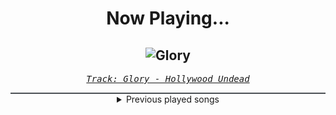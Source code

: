 <div align="center"> 
<h1>Now Playing...</h1>

![Glory](https://i.scdn.co/image/ab67616d00001e02b34bdd500b660e38dba68cb9)
--
_<samp><a href="https://open.spotify.com/track/6N5nbZRMi4SOoJAWBi9zdc">Track: Glory - Hollywood Undead</a></samp>_

<div style="border: 1px #4B5054 solid"></div>
<details>
  <summary>
    Previous played songs
  </summary>
  <table>
    <thead>
      <tr>
        <th>
          Artist
        </th>
        <th>
          Song
        </th>
        <th>
          Link
        </th>
      </tr>
    </thead>
    <tbody>
      <tr><td>Hollywood Undead</td><td>Glory</td><td><a href="https://open.spotify.com/track/6N5nbZRMi4SOoJAWBi9zdc">https://open.spotify.com/track/6N5nbZRMi4SOoJAWBi9zdc</a></td></tr><tr><td>Bullet For My Valentine</td><td>Tears Don't Fall</td><td><a href="https://open.spotify.com/track/7ln7o4q6y9h8qEc6hGrtr1">https://open.spotify.com/track/7ln7o4q6y9h8qEc6hGrtr1</a></td></tr><tr><td>10 Years</td><td>Wasteland</td><td><a href="https://open.spotify.com/track/0nTiC2fGkM4q8bGlBKGrGx">https://open.spotify.com/track/0nTiC2fGkM4q8bGlBKGrGx</a></td></tr><tr><td>Escape the Fate</td><td>This War Is Ours (The Guillotine II)</td><td><a href="https://open.spotify.com/track/1z33QOn2Hcq9SfI5pES25L">https://open.spotify.com/track/1z33QOn2Hcq9SfI5pES25L</a></td></tr><tr><td>Rise Against</td><td>Give It All</td><td><a href="https://open.spotify.com/track/5O6SumCYk8Ug81UbfXAPJC">https://open.spotify.com/track/5O6SumCYk8Ug81UbfXAPJC</a></td></tr><tr><td>LaFee</td><td>Heul doch</td><td><a href="https://open.spotify.com/track/5wtUiRzz2YVVWzpWt0hwSP">https://open.spotify.com/track/5wtUiRzz2YVVWzpWt0hwSP</a></td></tr><tr><td>Thousand Foot Krutch</td><td>Move</td><td><a href="https://open.spotify.com/track/5tXPbEbEouMSEbqQHO0qQa">https://open.spotify.com/track/5tXPbEbEouMSEbqQHO0qQa</a></td></tr><tr><td>Sabaton</td><td>Ghost Division</td><td><a href="https://open.spotify.com/track/1MoEyYsa9Y0FvApwLskO1l">https://open.spotify.com/track/1MoEyYsa9Y0FvApwLskO1l</a></td></tr><tr><td>Story Of The Year</td><td>The Antidote</td><td><a href="https://open.spotify.com/track/7yGhfjsppOXSLcoSwcJ1yT">https://open.spotify.com/track/7yGhfjsppOXSLcoSwcJ1yT</a></td></tr><tr><td>Ill Niño</td><td>La Liberacion of Our Awakening</td><td><a href="https://open.spotify.com/track/0HCnjtSrJEOKCMfOqVaIdq">https://open.spotify.com/track/0HCnjtSrJEOKCMfOqVaIdq</a></td></tr><tr><td>Scar Symmetry</td><td>Morphogenesis</td><td><a href="https://open.spotify.com/track/7thkq04UY4BSnxpePxtN2E">https://open.spotify.com/track/7thkq04UY4BSnxpePxtN2E</a></td></tr><tr><td>Dead Poetic</td><td>New Medicines</td><td><a href="https://open.spotify.com/track/2UMuVwCwPUdTmAYYgd88Fg">https://open.spotify.com/track/2UMuVwCwPUdTmAYYgd88Fg</a></td></tr><tr><td>Citizen Soldier</td><td>Mess of Me</td><td><a href="https://open.spotify.com/track/1sogREZ8VfZRAeEVALA0HQ">https://open.spotify.com/track/1sogREZ8VfZRAeEVALA0HQ</a></td></tr><tr><td>Citizen Soldier</td><td>My Own Miracle</td><td><a href="https://open.spotify.com/track/1heEcJKLI3bEGY0CO2Ihrt">https://open.spotify.com/track/1heEcJKLI3bEGY0CO2Ihrt</a></td></tr><tr><td>Citizen Soldier</td><td>Unsaid</td><td><a href="https://open.spotify.com/track/5IE22PXeE1MvycfdOGX9dG">https://open.spotify.com/track/5IE22PXeE1MvycfdOGX9dG</a></td></tr><tr><td>Citizen Soldier</td><td>Anyone but Me</td><td><a href="https://open.spotify.com/track/3afS6oenAhIujcvD4clEC0">https://open.spotify.com/track/3afS6oenAhIujcvD4clEC0</a></td></tr><tr><td>VENUES</td><td>Whydah Gally</td><td><a href="https://open.spotify.com/track/1SRBNsOZQDFQAiqDHRqSyq">https://open.spotify.com/track/1SRBNsOZQDFQAiqDHRqSyq</a></td></tr><tr><td>VENUES</td><td>Mountains</td><td><a href="https://open.spotify.com/track/6dSGGZz9kJjgydsPmySwpI">https://open.spotify.com/track/6dSGGZz9kJjgydsPmySwpI</a></td></tr><tr><td>VENUES</td><td>Uncaged Birds</td><td><a href="https://open.spotify.com/track/5Gl2rByoThAlKrEBiFHXJy">https://open.spotify.com/track/5Gl2rByoThAlKrEBiFHXJy</a></td></tr><tr><td>VENUES</td><td>Deceptive Faces</td><td><a href="https://open.spotify.com/track/7kxQBVWgJ2g4aW3tpxHQSG">https://open.spotify.com/track/7kxQBVWgJ2g4aW3tpxHQSG</a></td></tr>
    </tbody>
  </table>
</details>

</div>
